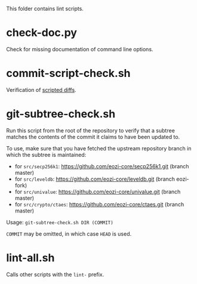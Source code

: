 This folder contains lint scripts.

check-doc.py
============
Check for missing documentation of command line options.

commit-script-check.sh
======================
Verification of [scripted diffs](/doc/developer-notes.md#scripted-diffs).

git-subtree-check.sh
====================
Run this script from the root of the repository to verify that a subtree matches the contents of
the commit it claims to have been updated to.

To use, make sure that you have fetched the upstream repository branch in which the subtree is
maintained:
* for `src/secp256k1`: https://github.com/eozi-core/secp256k1.git (branch master)
* for `src/leveldb`: https://github.com/eozi-core/leveldb.git (branch eozi-fork)
* for `src/univalue`: https://github.com/eozi-core/univalue.git (branch master)
* for `src/crypto/ctaes`: https://github.com/eozi-core/ctaes.git (branch master)

Usage: `git-subtree-check.sh DIR (COMMIT)`

`COMMIT` may be omitted, in which case `HEAD` is used.

lint-all.sh
===========
Calls other scripts with the `lint-` prefix.
